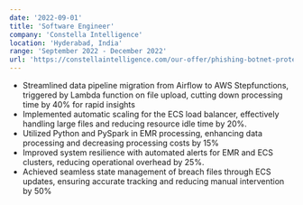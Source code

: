 ```yaml
---
date: '2022-09-01'
title: 'Software Engineer'
company: 'Constella Intelligence'
location: 'Hyderabad, India'
range: 'September 2022 - December 2022'
url: 'https://constellaintelligence.com/our-offer/phishing-botnet-protection/'
---
```


- Streamlined data pipeline migration from Airflow to AWS Stepfunctions, triggered by Lambda function on file upload, cutting down processing time by 40% for rapid insights
- Implemented automatic scaling for the ECS load balancer, effectively handling large files and reducing resource idle time by 20%.
- Utilized Python and PySpark in EMR processing, enhancing data processing and decreasing processing costs by 15%
- Improved system resilience with automated alerts for EMR and ECS clusters, reducing operational overhead by 25%.
- Achieved seamless state management of breach files through ECS updates, ensuring accurate tracking and reducing manual intervention by 50%

